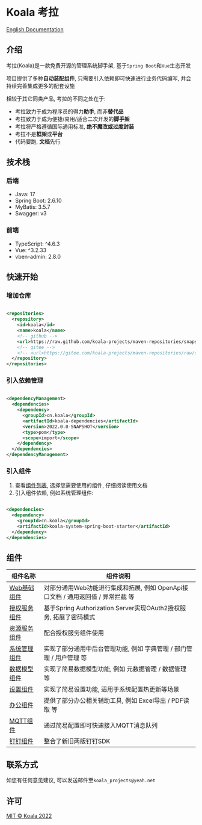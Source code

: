 # Koala 考拉

[English Documentation](https://github.com/koala-projects/koala/tree/main/docs/en)

## 介绍

考拉(Koala)是一款免费开源的管理系统脚手架, 基于`Spring Boot`和`Vue`生态开发

项目提供了多种**自动装配组件**, 只需要引入依赖即可快速进行业务代码编写, 并会持续完善集成更多的配套设施

相较于其它同类产品, 考拉的不同之处在于:

- 考拉致力于成为程序员的得力**助手**, 而非**替代品**
- 考拉致力于成为便捷/易用/适合二次开发的**脚手架**
- 考拉将严格遵循国际通用标准, **绝不魔改或过度封装**
- 考拉不是**框架**或**平台**
- 代码要跑, **文档**先行

## 技术栈

### 后端

- Java: 17
- Spring Boot: 2.6.10
- MyBatis: 3.5.7
- Swagger: v3

### 前端

- TypeScript: ^4.6.3
- Vue: ^3.2.33
- vben-admin: 2.8.0

## 快速开始

### 增加仓库

```xml

<repositories>
  <repository>
    <id>koala</id>
    <name>koala</name>
    <!-- github -->
    <url>https://raw.github.com/koala-projects/maven-repositories/snapshot/</url>
    <!-- gitee -->
    <!-- <url>https://gitee.com/koala-projects/maven-repositories/raw/snapshot/</url> -->
  </repository>
</repositories>
```

### 引入依赖管理

```xml

<dependencyManagement>
  <dependencies>
    <dependency>
      <groupId>cn.koala</groupId>
      <artifactId>koala-dependencies</artifactId>
      <version>2022.0.0-SNAPSHOT</version>
      <type>pom</type>
      <scope>import</scope>
    </dependency>
  </dependencies>
</dependencyManagement>
```

### 引入组件

1. 查看[组件列表](#组件), 选择您需要使用的组件, 仔细阅读使用文档
1. 引入组件依赖, 例如系统管理组件:

```xml

<dependencies>
  <dependency>
    <groupId>cn.koala</groupId>
    <artifactId>koala-system-spring-boot-starter</artifactId>
  </dependency>
</dependencies>
```

## 组件

| 组件名称                                                     | 组件说明                                                     |
| ------------------------------------------------------------ | ------------------------------------------------------------ |
| [Web基础组件](https://github.com/koala-projects/koala/tree/main/koala-components/koala-web-spring-boot-starter) | 对部分通用Web功能进行集成和拓展, 例如 OpenApi接口文档 / 通用返回值 / 异常拦截 等 |
| [授权服务组件](https://github.com/koala-projects/koala/tree/main/koala-components/koala-oauth2-authorization-server-spring-boot-starter) | 基于Spring Authorization Server实现OAuth2授权服务, 拓展了密码模式 |
| [资源服务组件](https://github.com/koala-projects/koala/tree/main/koala-components/koala-oauth2-resource-server-spring-boot-starter) | 配合授权服务组件使用                                         |
| [系统管理组件](https://github.com/koala-projects/koala/tree/main/koala-components/koala-system-spring-boot-starter) | 实现了部分通用中后台管理功能, 例如 字典管理 / 部门管理 / 用户管理 等 |
| [数据模型组件](https://github.com/koala-projects/koala/tree/main/koala-components/koala-data-model-spring-boot-starter) | 实现了简易数据模型功能, 例如 元数据管理 / 数据管理 等        |
| [设置组件](https://github.com/koala-projects/koala/tree/main/koala-components/koala-setting-spring-boot-starter) | 实现了简易设置功能, 适用于系统配置热更新等场景               |
| [办公组件](https://github.com/koala-projects/koala/tree/main/koala-components/koala-office-spring-boot-starter) | 提供了部分办公相关辅助工具, 例如 Excel导出 / PDF读取 等      |
| [MQTT组件](https://github.com/koala-projects/koala/tree/main/koala-components/koala-integration-mqtt-spring-boot-starter) | 通过简易配置即可快速接入MQTT消息队列                         |
| [钉钉组件](https://github.com/koala-projects/koala/tree/main/koala-components/koala-dingtalk-spring-boot-starter) | 整合了新旧两版钉钉SDK                                        |

## 联系方式

如您有任何意见建议, 可以发送邮件至`koala_projects@yeah.net`

## 许可

[MIT © Koala 2022](./LICENSE)
